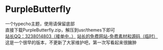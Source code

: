 # PurpleButterfly
一个typecho主题，使用请保留底部  
直接下载PurpleButterfly.zip，解压到usr/themes下即可  
[站长QQ：3238014803（接单中..）](http://tool.gljlw.com/qq/?qq=3238014903)
[站长的免费网站-免费素材和源码（临时）](http://www.50dig.cn/)
这是一个很早的版本，不更新了大家维护吧，第一次写看起来很臃肿
